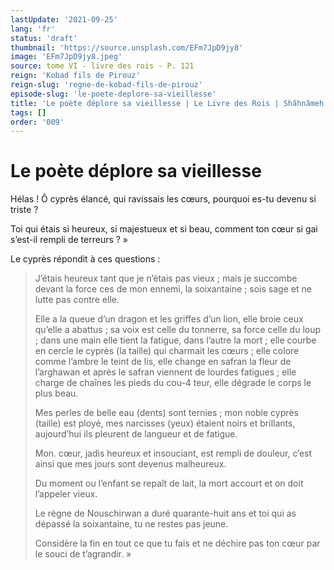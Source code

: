 ```yaml
---
lastUpdate: '2021-09-25'
lang: 'fr'
status: 'draft'
thumbnail: 'https://source.unsplash.com/EFm7JpD9jy8'
image: 'EFm7JpD9jy8.jpeg'
source: tome VI - livre des rois - P. 121
reign: 'Kobad fils de Pirouz'
reign-slug: 'regne-de-kobad-fils-de-pirouz'
episode-slug: 'le-poete-deplore-sa-vieillesse'
title: 'Le poète déplore sa vieillesse | Le Livre des Rois | Shâhnâmeh'
tags: []
order: '009'
---
```


<!-- LTeX: language=fr -->

# Le poète déplore sa vieillesse

Hélas ! Ô cyprès élancé, qui ravissais les cœurs, pourquoi es-tu devenu si triste ?

Toi qui étais si heureux, si majestueux et si beau, comment ton cœur si gai s’est-il rempli de terreurs ? »

Le cyprès répondit à ces questions :

> J’étais heureux tant que je n’étais pas vieux ; mais je succombe devant la force ces de mon ennemi, la soixantaine ; sois sage et ne lutte pas contre elle.
>
> Elle a la queue d’un dragon et les griffes d’un lion, elle broie ceux qu’elle a abattus ; sa voix est celle du tonnerre, sa force celle du loup ; dans une main elle tient la fatigue, dans l’autre la mort ; elle courbe en cercle le cyprès (la taille) qui charmait les cœurs ; elle colore comme l’ambre le teint de lis, elle change en safran la fleur de l’arghawan et après le safran viennent de lourdes fatigues ; elle charge de chaînes les pieds du cou-4 teur, elle dégrade le corps le plus beau.
>
> Mes perles de belle eau (dents) sont ternies ; mon noble cyprès (taille) est ployé, mes narcisses (yeux) étaient noirs et brillants, aujourd’hui ils pleurent de langueur et de fatigue.
>
> Mon. cœur, jadis heureux et insouciant, est rempli de douleur, c’est ainsi que mes jours sont devenus malheureux.
>
> Du moment ou l’enfant se repaît de lait, la mort accourt et on doit l’appeler vieux.
>
> Le règne de Nouschirwan a duré quarante-huit ans et toi qui as dépassé la soixantaine, tu ne restes pas jeune.
>
> Considère la fin en tout ce que tu fais et ne déchire pas ton cœur par le souci de t’agrandir. »
